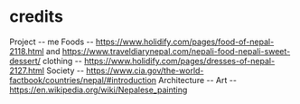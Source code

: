 # credits

Project -- me
Foods -- https://www.holidify.com/pages/food-of-nepal-2118.html and https://www.traveldiarynepal.com/nepali-food-nepali-sweet-dessert/
clothing -- https://www.holidify.com/pages/dresses-of-nepal-2127.html
Society -- https://www.cia.gov/the-world-factbook/countries/nepal/#introduction
Architecture --
Art -- https://en.wikipedia.org/wiki/Nepalese_painting
